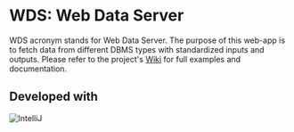 WDS: Web Data Server
====================

WDS acronym stands for Web Data Server. The purpose of this web-app is to fetch data from different DBMS types with standardized inputs and outputs. Please refer to the project's [Wiki](https://github.com/FENIX-Platform/wds/wiki) for full examples and documentation.

Developed with 
--------------
![IntelliJ](http://www.jetbrains.com/idea/docs/logo_intellij_idea.png)